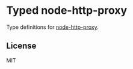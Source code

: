 # Typed node-http-proxy

Type definitions for [node-http-proxy](https://github.com/nodejitsu/node-http-proxy).

## License

MIT

